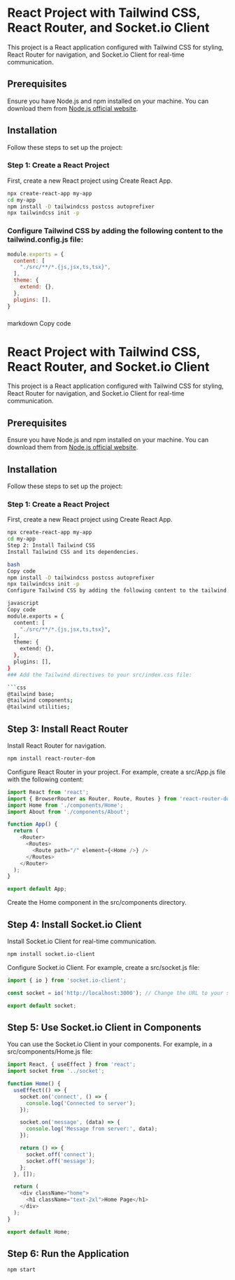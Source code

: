 # React Project with Tailwind CSS, React Router, and Socket.io Client

This project is a React application configured with Tailwind CSS for styling, React Router for navigation, and Socket.io Client for real-time communication.

## Prerequisites

Ensure you have Node.js and npm installed on your machine. You can download them from [Node.js official website](https://nodejs.org/).

## Installation

Follow these steps to set up the project:

### Step 1: Create a React Project

First, create a new React project using Create React App.

```bash
npx create-react-app my-app
cd my-app
npm install -D tailwindcss postcss autoprefixer
npx tailwindcss init -p
```

### Configure Tailwind CSS by adding the following content to the tailwind.config.js file:

```js
module.exports = {
  content: [
    "./src/**/*.{js,jsx,ts,tsx}",
  ],
  theme: {
    extend: {},
  },
  plugins: [],
}
```
### 

markdown
Copy code
# React Project with Tailwind CSS, React Router, and Socket.io Client

This project is a React application configured with Tailwind CSS for styling, React Router for navigation, and Socket.io Client for real-time communication.

## Prerequisites

Ensure you have Node.js and npm installed on your machine. You can download them from [Node.js official website](https://nodejs.org/).

## Installation

Follow these steps to set up the project:

### Step 1: Create a React Project

First, create a new React project using Create React App.

```bash
npx create-react-app my-app
cd my-app
Step 2: Install Tailwind CSS
Install Tailwind CSS and its dependencies.

bash
Copy code
npm install -D tailwindcss postcss autoprefixer
npx tailwindcss init -p
Configure Tailwind CSS by adding the following content to the tailwind.config.js file:

javascript
Copy code
module.exports = {
  content: [
    "./src/**/*.{js,jsx,ts,tsx}",
  ],
  theme: {
    extend: {},
  },
  plugins: [],
}
### Add the Tailwind directives to your src/index.css file:

```css
@tailwind base;
@tailwind components;
@tailwind utilities;
```

## Step 3: Install React Router
Install React Router for navigation.

```bash
npm install react-router-dom
```
Configure React Router in your project. For example, create a src/App.js file with the following content:

```js
import React from 'react';
import { BrowserRouter as Router, Route, Routes } from 'react-router-dom';
import Home from './components/Home';
import About from './components/About';

function App() {
  return (
    <Router>
      <Routes>
        <Route path="/" element={<Home />} />
      </Routes>
    </Router>
  );
}

export default App;
```
Create the Home component in the src/components directory.

## Step 4: Install Socket.io Client

Install Socket.io Client for real-time communication.

```bash
npm install socket.io-client
```
Configure Socket.io Client. For example, create a src/socket.js file:

```js
import { io } from 'socket.io-client';

const socket = io('http://localhost:3000'); // Change the URL to your server's address

export default socket;
```
## Step 5: Use Socket.io Client in Components
You can use the Socket.io Client in your components. For example, in a src/components/Home.js file:

```js
import React, { useEffect } from 'react';
import socket from '../socket';

function Home() {
  useEffect(() => {
    socket.on('connect', () => {
      console.log('Connected to server');
    });

    socket.on('message', (data) => {
      console.log('Message from server:', data);
    });

    return () => {
      socket.off('connect');
      socket.off('message');
    };
  }, []);

  return (
    <div className="home">
      <h1 className="text-2xl">Home Page</h1>
    </div>
  );
}

export default Home;
```

## Step 6: Run the Application

```bash
npm start
```

